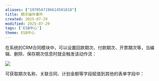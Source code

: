 ```yaml
---
aliases: ["1970547196614501818"]
title: 期次操作事件
created: 2025-07-29
modified: 2025-07-29
tags: ['ESB中心']
theme: ESB中心
---
```


在系统的CRM合同模块中，可以设置回款期次、付款期次、开票期次等，当编辑、删除、保存期次信息时就会触发该动作流：

![](https://myhelpdoc.oss-cn-heyuan.aliyuncs.com/mdimages/5594ce53de7a49e3681082259409c14e.jpg)

可获取期次名称、关联合同、计划金额等字段赋值到其他的表单字段中：

